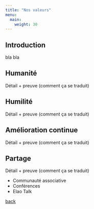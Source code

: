 ```yaml
---
title: "Nos valeurs"
menu:
  main:
    weight: 30
---
```


## Introduction

bla bla

## Humanité

Détail + preuve (comment ça se traduit)

## Humilité

Détail + preuve (comment ça se traduit)

## Amélioration continue

Détail + preuve (comment ça se traduit)

## Partage

Détail + preuve (comment ça se traduit)

* Communauté associative
* Conférences
* Elao Talk

[back](../)

